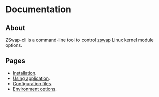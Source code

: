 # Documentation

## About

ZSwap-cli is a command-line tool to control [zswap](https://github.com/torvalds/linux/blob/master/Documentation/vm/zswap.rst) Linux kernel module options.

## Pages

  * [Installation](docs/installation.md).
  * [Using application](docs/using-application.md).
  * [Configuration files](docs/configuration-files.md).
  * [Environment options](docs/environment-options.md).
